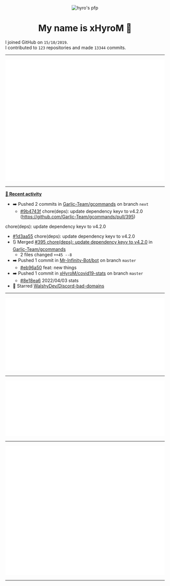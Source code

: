 <p align="center">
    <img src="https://avatars.githubusercontent.com/u/56601352" width="192" alt="hyro's pfp" />
    <h1 align="center">My name is xHyroM 👋</h1>
</p>

I joined GitHub on `15/10/2019`.  
I contributed to `123` repositories and made `13344` commits.  

___

<img src="https://github.com/xHyroM/xHyroM/blob/master/.cache/base.svg">

___

**[📰 Recent activity](https://github.com/xHyroM)**
* ➡️ Pushed 2 commits in [Garlic-Team/gcommands](https://github.com/Garlic-Team/gcommands) on branch `next`
  * [#9b4743f](https://github.com/Garlic-Team/gcommands/commit/9b4743f) chore(deps): update dependency keyv to v4.2.0 (https://github.com/Garlic-Team/gcommands/pull/395)

chore(deps): update dependency keyv to v4.2.0
  * [#1d3aa55](https://github.com/Garlic-Team/gcommands/commit/1d3aa55) chore(deps): update dependency keyv to v4.2.0
* 🔃 Merged [#395 chore(deps): update dependency keyv to v4.2.0](https://github.com/Garlic-Team/gcommands/pull/395) in [Garlic-Team/gcommands](https://github.com/Garlic-Team/gcommands)
  * 2 files changed `++45 --8`
* ➡️ Pushed 1 commit in [Mr-Infinity-Bot/bot](https://github.com/Mr-Infinity-Bot/bot) on branch `master`
  * [#eb96a50](https://github.com/Mr-Infinity-Bot/bot/commit/eb96a50) feat: new things
* ➡️ Pushed 1 commit in [xHyroM/covid19-stats](https://github.com/xHyroM/covid19-stats) on branch `master`
  * [#8e18ea6](https://github.com/xHyroM/covid19-stats/commit/8e18ea6) 2022/04/03 stats
* 🌟 Starred [WalshyDev/Discord-bad-domains](https://github.com/WalshyDev/Discord-bad-domains)


___

<img src="https://github.com/xHyroM/xHyroM/blob/master/.cache/isocalendar.svg">

___

<img src="https://github.com/xHyroM/xHyroM/blob/master/.cache/languages.svg">

___

<img src="https://github.com/xHyroM/xHyroM/blob/master/.cache/achievements.svg">

___
